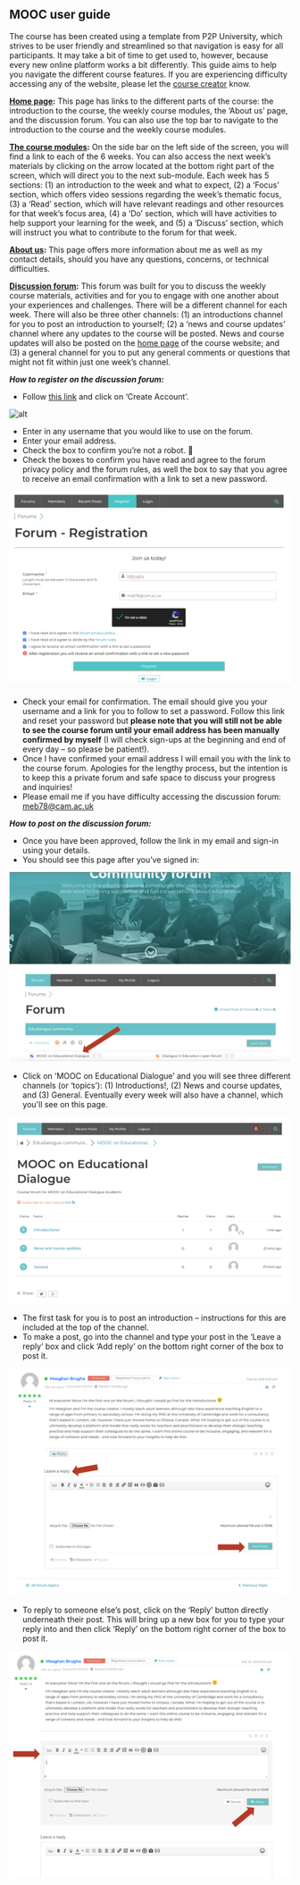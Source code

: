 ## MOOC user guide

The course has been created using a template from P2P University, which strives to be user friendly and streamlined so that navigation is easy for all participants. It may take a bit of time to get used to, however, because every new online platform works a bit differently. This guide aims to help you navigate the different course features. If you are experiencing difficulty accessing any of the website, please let the [course creator](https://mbrugha.github.io/course-in-a-box/about-us/) know.

**[Home page](https://mbrugha.github.io/course-in-a-box/):** This page has links to the different parts of the course: the introduction to the course, the weekly course modules, the ‘About us’ page, and the discussion forum. You can also use the top bar to navigate to the introduction to the course and the weekly course modules.

**[The course modules](https://mbrugha.github.io/course-in-a-box/modules/the%20course%20modules/wk-1/):** On the side bar on the left side of the screen, you will find a link to each of the 6 weeks. You can also access the next week’s materials by clicking on the arrow located at the bottom right part of the screen, which will direct you to the next sub-module. Each week has 5 sections: (1) an introduction to the week and what to expect, (2) a ‘Focus’ section, which offers video sessions regarding the week’s thematic focus, (3) a ‘Read’ section, which will have relevant readings and other resources for that week’s focus area, (4) a ‘Do’ section, which will have activities to help support your learning for the week, and (5) a ‘Discuss’ section, which will instruct you what to contribute to the forum for that week.

**[About us](https://mbrugha.github.io/course-in-a-box/about-us/):** This page offers more information about me as well as my contact details, should you have any questions, concerns, or technical difficulties.

**[Discussion forum](https://www.edudialogue.org/forum/dialogue-mooc-on-dialogue/):** This forum was built for you to discuss the weekly course materials, activities and for you to engage with one another about your experiences and challenges. There will be a different channel for each week. There will also be three other channels: (1) an introductions channel for you to post an introduction to yourself; (2) a ‘news and course updates’ channel where any updates to the course will be posted. News and course updates will also be posted on the [home page](https://mbrugha.github.io/course-in-a-box/) of the course website; and (3) a general channel for you to put any general comments or questions that might not fit within just one week’s channel.


**_How to register on the discussion forum:_**

* Follow [this link](https://www.edudialogue.org/forum/dialogue-mooc-on-dialogue/) and click on ‘Create Account’.

![alt](https://mbrugha.github.io/course-in-a-box/img/mooc_screenshot1.png)

* Enter in any username that you would like to use on the forum.
* Enter your email address.
* Check the box to confirm you’re not a robot. :robot:
* Check the boxes to confirm you have read and agree to the forum privacy policy and the forum rules, as well the box to say that you agree to receive an email confirmation with a link to set a new password.

![alt](/img/mooc_screenshot2.png)

* Check your email for confirmation. The email should give you your username and a link for you to follow to set a password. Follow this link and reset your password but **please note that you will still not be able to see the course forum until your email address has been manually confirmed by myself** (I will check sign-ups at the beginning and end of every day – so please be patient!).
* Once I have confirmed your email address I will email you with the link to the course forum. Apologies for the lengthy process, but the intention is to keep this a private forum and safe space to discuss your progress and inquiries!
* Please email me if you have difficulty accessing the discussion forum: meb78@cam.ac.uk

 
**_How to post on the discussion forum:_**

* Once you have been approved, follow the link in my email and sign-in using your details.
* You should see this page after you’ve signed in:

![alt](/img/mooc_screenshot3.png)

* Click on ‘MOOC on Educational Dialogue’ and you will see three different channels (or ‘topics’): (1) Introductions!, (2) News and course updates, and (3) General. Eventually every week will also have a channel, which you'll see on this page.

![alt](/img/mooc_screenshot4.png)

* The first task for you is to post an introduction – instructions for this are included at the top of the channel.
* To make a post, go into the channel and type your post in the ‘Leave a reply’ box and click ‘Add reply’ on the bottom right corner of the box to post it.

![alt](/img/mooc_screenshot5.png)

* To reply to someone else’s post, click on the ‘Reply’ button directly underneath their post. This will bring up a new box for you to type your reply into and then click ‘Reply’ on the bottom right corner of the box to post it.

![alt](/img/mooc_screenshot6.png)
